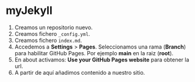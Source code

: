 # myJekyll

1. Creamos un repositorio nuevo.
2. Creamos fichero ``_config.yml``.
3. Creamos fichero ``index.md``.
4. Accedemos a  **Settings** > **Pages**. Seleccionamos una rama (**Branch**) para habilitar GitHub Pages. Por ejemplo **main** en la raiz (**root**).
5. En about activamos: **Use your GitHub Pages website** para obtener la url.
6. A partir de aquí añadimos contenido a nuestro sitio.
